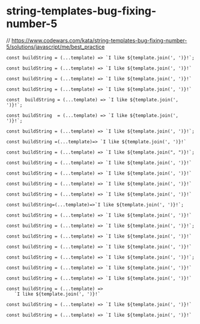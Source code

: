 # string-templates-bug-fixing-number-5
// https://www.codewars.com/kata/string-templates-bug-fixing-number-5/solutions/javascript/me/best_practice


```
const buildString = (...template) => `I like ${template.join(', ')}!`;
```

```
const buildString = (...template) => `I like ${template.join(', ')}!`
```

```
const buildString = (...template) => `I like ${template.join(', ')}!`
```

```
const buildString = (...template) => `I like ${template.join(', ')}!`
```

```
const  buildString = (...template) => `I like ${template.join(', ')}!`;
```

```
const buildString  = (...template) => `I like ${template.join(', ')}!`;
```

```
const buildString = (...template) => `I like ${template.join(', ')}!`;

```

```
const buildString =(...template)=> `I like ${template.join(', ')}!`
```

```
const buildString = (...template) => `I like ${template.join(", ")}!`;
```

```
const buildString = (...template) => `I like ${template.join(', ')}!`
```

```
const buildString = (...template) => `I like ${template.join(', ')}!`
```

```
const buildString = (...template) => `I like ${template.join(', ')}!`
```

```
const buildString = (...template) => `I like ${template.join(', ')}!`

```

```
const buildString=(...template)=>`I like ${template.join(', ')}!`;
```

```
const buildString = (...template) => `I like ${template.join(', ')}!`
```

```
const buildString = (...template) => `I like ${template.join(', ')}!`;

```

```
const buildString = (...template) => `I like ${template.join(', ')}!`
```

```
const buildString = (...template) => `I like ${template.join(', ')}!`
```

```
const buildString = (...template) => `I like ${template.join(', ')}!`;

```

```
const buildString = (...template) => `I like ${template.join(', ')}!`

```

```
const buildString = (...template) => `I like ${template.join(', ')}!`
```

```
const buildString = (...template) =>
   `I like ${template.join(', ')}!`
```

```
const buildString = (...template) => `I like ${template.join(', ')}!`
```

```
const buildString = (...template) => `I like ${template.join(', ')}!`
```
